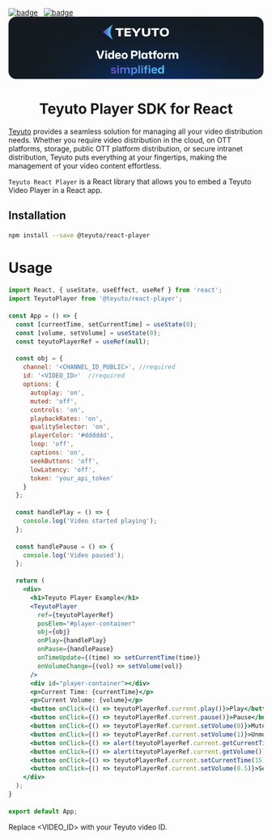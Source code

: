 [![badge](https://img.shields.io/twitter/follow/teyuto?style=social)](https://twitter.com/intent/follow?screen_name=teyuto) &nbsp; [![badge](https://img.shields.io/github/stars/Teyuto/teyuto-player-sdk?style=social)](https://github.com/Teyuto/teyuto-player-sdk)
![](https://github.com/Teyuto/.github/blob/production/assets/img/banner.png)
<h1 align="center">Teyuto Player SDK for React</h1>

[Teyuto](https://teyuto.com) provides a seamless solution for managing all your video distribution needs. Whether you require video distribution in the cloud, on OTT platforms, storage, public OTT platform distribution, or secure intranet distribution, Teyuto puts everything at your fingertips, making the management of your video content effortless.

`Teyuto React Player` is a React library that allows you to embed a Teyuto Video Player in a React app.

## Installation

```bash
npm install --save @teyuto/react-player
```

# Usage
```jsx
import React, { useState, useEffect, useRef } from 'react';
import TeyutoPlayer from '@teyuto/react-player';

const App = () => {
  const [currentTime, setCurrentTime] = useState(0);
  const [volume, setVolume] = useState(0);
  const teyutoPlayerRef = useRef(null);

  const obj = {
    channel: '<CHANNEL_ID_PUBLIC>', //required
    id: '<VIDEO_ID>'  //required
    options: {
      autoplay: 'on',
      muted: 'off',
      controls: 'on',
      playbackRates: 'on',
      qualitySelector: 'on',
      playerColor: '#dddddd',
      loop: 'off',
      captions: 'on',
      seekButtons: 'off',
      lowLatency: 'off',
      token: 'your_api_token'
    }
  };

  const handlePlay = () => {
    console.log('Video started playing');
  };

  const handlePause = () => {
    console.log('Video paused');
  };

  return (
    <div>
      <h1>Teyuto Player Example</h1>
      <TeyutoPlayer
        ref={teyutoPlayerRef}
        posElem="#player-container"
        obj={obj}
        onPlay={handlePlay}
        onPause={handlePause}
        onTimeUpdate={(time) => setCurrentTime(time)}
        onVolumeChange={(vol) => setVolume(vol)}
      />
      <div id="player-container"></div>
      <p>Current Time: {currentTime}</p>
      <p>Current Volume: {volume}</p>
      <button onClick={() => teyutoPlayerRef.current.play()}>Play</button>
      <button onClick={() => teyutoPlayerRef.current.pause()}>Pause</button>
      <button onClick={() => teyutoPlayerRef.current.setVolume(0)}>Mute</button>
      <button onClick={() => teyutoPlayerRef.current.setVolume(1)}>Unmute</button>
      <button onClick={() => alert(teyutoPlayerRef.current.getCurrentTime())}>GetCurrentTime</button>
      <button onClick={() => alert(teyutoPlayerRef.current.getVolume())}>GetVolume</button>
      <button onClick={() => teyutoPlayerRef.current.setCurrentTime(15)}>SetCurrentTime (15 seconds)</button>
      <button onClick={() => teyutoPlayerRef.current.setVolume(0.5)}>SetVolume (0.5)</button>
    </div>
  );
}

export default App;
```

Replace <VIDEO_ID> with your Teyuto video ID.